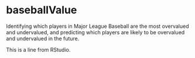 # baseballValue
Identifying which players in Major League Baseball are the most overvalued and undervalued, and predicting which players are likely to be overvalued and undervalued in the future.

This is a line from RStudio.
